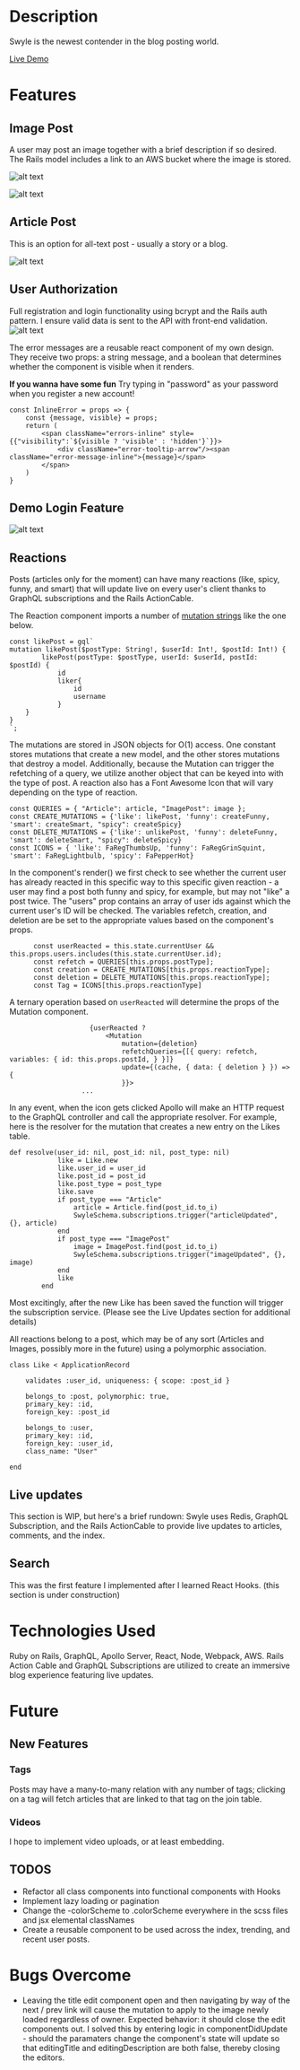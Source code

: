 # Description

Swyle is the newest contender in the blog posting world.  

[Live Demo](https://afternoon-eyrie-69554.herokuapp.com/)

# Features

## Image Post

A user may post an image together with a brief description if so desired.  The Rails model includes a link to an AWS bucket where the image is stored.

![alt text](https://i.imgur.com/HWlWEJE.png "Image Show")

![alt text](https://i.imgur.com/undefined.png "Image Index")

## Article Post

This is an option for all-text post - usually a story or a blog.  

![alt text](https://i.imgur.com/lSAnTao.png "Article")

## User Authorization

Full registration and login functionality using bcrypt and the Rails auth pattern.
I ensure valid data is sent to the API with front-end validation.
![alt text](https://i.imgur.com/mWGzBVg.png "Front-End validation")

The error messages are a reusable react component of my own design. They receive two props: a string message, and a boolean that determines whether the component is visible when it renders.

**If you wanna have some fun** Try typing in "password" as your password when you register a new account!

```
const InlineError = props => {
    const {message, visible} = props;
    return (
        <span className="errors-inline" style={{"visibility":`${visible ? 'visible' : 'hidden'}`}}>
            <div className="error-tooltip-arrow"/><span className="error-message-inline">{message}</span>
        </span>
    )
}
```

## Demo Login Feature
![alt text](https://i.imgur.com/nvxKfDq.png "Demo Login")



## Reactions

Posts (articles only for the moment) can have many reactions (like, spicy, funny, and smart) that will update live on every user's client thanks to GraphQL subscriptions and the Rails ActionCable.

The Reaction component imports a number of [mutation strings](https://github.com/apollographql/graphql-tag) like the one below.

```
const likePost = gql`
mutation likePost($postType: String!, $userId: Int!, $postId: Int!) { 
        likePost(postType: $postType, userId: $userId, postId: $postId) {
            id
            liker{
                id
                username
            }
    }  
}
`;
```
The mutations are stored in JSON objects for O(1) access.  One constant stores mutations that create a new model, and the other stores mutations that destroy a model.  Additionally, because the Mutation can trigger the refetching of a query, we utilize another object that can be keyed into with the type of post.  A reaction also has a Font Awesome Icon that will vary depending on the type of reaction. 

```
const QUERIES = { "Article": article, "ImagePost": image };
const CREATE_MUTATIONS = {'like': likePost, 'funny': createFunny, 'smart': createSmart, "spicy": createSpicy}
const DELETE_MUTATIONS = {'like': unlikePost, 'funny': deleteFunny, 'smart': deleteSmart, "spicy": deleteSpicy}
const ICONS = { 'like': FaRegThumbsUp, 'funny': FaRegGrinSquint, 'smart': FaRegLightbulb, 'spicy': FaPepperHot}
```

In the component's render() we first check to see whether the current user has already reacted in this specific way to this specific given reaction - a user may find a post both funny and spicy, for example, but may not "like" a post twice.  The "users" prop contains an array of user ids against which the current user's ID will be checked.  The variables refetch, creation, and deletion are be set to the appropriate values based on the component's props.

```
      const userReacted = this.state.currentUser && this.props.users.includes(this.state.currentUser.id);
      const refetch = QUERIES[this.props.postType];
      const creation = CREATE_MUTATIONS[this.props.reactionType];
      const deletion = DELETE_MUTATIONS[this.props.reactionType];
      const Tag = ICONS[this.props.reactionType]
```
A ternary operation based on `userReacted` will determine the props of the Mutation component.  
``` <div className="reaction">
                    {userReacted ?
                        <Mutation
                            mutation={deletion}
                            refetchQueries={[{ query: refetch, variables: { id: this.props.postId, } }]}
                            update={(cache, { data: { deletion } }) => {
                            }}>
                  ...
 ```

In any event, when the icon gets clicked Apollo will make an HTTP request to the GraphQL controller and call the appropriate resolver.  For example, here is the resolver for the mutation that creates a new entry on the Likes table.  


```
def resolve(user_id: nil, post_id: nil, post_type: nil)
            like = Like.new
            like.user_id = user_id
            like.post_id = post_id
            like.post_type = post_type
            like.save
            if post_type === "Article"
                article = Article.find(post_id.to_i)
                SwyleSchema.subscriptions.trigger("articleUpdated", {}, article)
            end
            if post_type === "ImagePost"
                image = ImagePost.find(post_id.to_i)
                SwyleSchema.subscriptions.trigger("imageUpdated", {}, image)
            end
            like
        end
```

Most excitingly, after the new Like has been saved the function will trigger the subscription service.  (Please see the Live Updates section for additional details)

All reactions belong to a post, which may be of any sort (Articles and Images, possibly more in the future) using a polymorphic association.

```
class Like < ApplicationRecord

    validates :user_id, uniqueness: { scope: :post_id }
    
    belongs_to :post, polymorphic: true,
    primary_key: :id,
    foreign_key: :post_id

    belongs_to :user,
    primary_key: :id, 
    foreign_key: :user_id,
    class_name: "User"

end
```



## Live updates

This section is WIP, but here's a brief rundown: Swyle uses Redis, GraphQL Subscription, and the Rails ActionCable to provide live updates to articles, comments, and the index.

## Search

This was the first feature I implemented after I learned React Hooks.  (this section is under construction)

# Technologies Used

Ruby on Rails, GraphQL, Apollo Server, React, Node, Webpack, AWS.  Rails Action Cable and GraphQL Subscriptions are utilized to create an immersive blog experience featuring live updates.


# Future

## New Features

### Tags
Posts may have a many-to-many relation with any number of tags; clicking on a tag will fetch articles that are linked to that tag on the join table.

### Videos
I hope to implement video uploads, or at least embedding.


## TODOS
*  Refactor all class components into functional components with  Hooks
*  Implement lazy loading or pagination
*  Change the -colorScheme to .colorScheme everywhere in the scss files and jsx elemental classNames
*  Create a reusable component to be used across the index, trending, and recent user posts. 

# Bugs Overcome
*  Leaving the title edit component open and then navigating by way of the next / prev link will cause the mutation to apply to the image newly loaded regardless of owner. Expected behavior: it should close the edit components out. I solved this by entering logic in componentDidUpdate - should the paramaters change the component's state will update so that editingTitle and editingDescription are both false, thereby closing the editors.